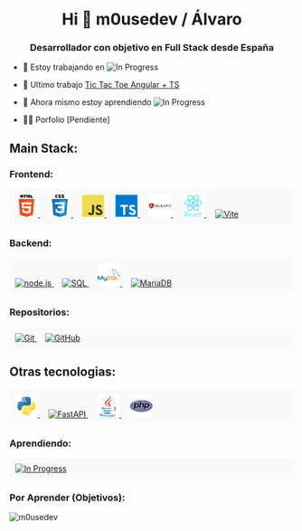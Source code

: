 <!--
**m0usedev/m0usedev** is a ✨ _special_ ✨ repository because its `README.md` (this file) appears on your GitHub profile.

Here are some ideas to get you started:

- 🔭 I’m currently working on ...
- 🌱 I’m currently learning ...
- 👯 I’m looking to collaborate on ...
- 🤔 I’m looking for help with ...
- 💬 Ask me about ...
- 📫 How to reach me: ...
- 😄 Pronouns: ...
- ⚡ Fun fact: ...
-->

<h1 align="center">Hi 👋 m0usedev / Álvaro</h1>
<h3 align="center">Desarrollador con objetivo en Full Stack desde España</h3>

- 🔭 Estoy trabajando en <img src="https://cdn-icons-png.flaticon.com/512/2880/2880841.png" alt="In Progress" title="In Progress" width="40" height="40"/>

- 🔭 Ultimo trabajo [Tic Tac Toe Angular + TS](https://github.com/m0usedev/Tic-Tac-Toe-Angular)

- 🌱 Ahora mismo estoy aprendiendo <img src="https://cdn-icons-png.flaticon.com/512/2880/2880841.png" alt="In Progress" title="In Progress" width="40" height="40"/>

- 👨‍💻 Porfolio [Pendiente] [ ]( )

<!--- 📫 Contacto **alvaro.sobrino.coding@gmail.com**-->
## Main Stack:
### Frontend:

<p align="left" style="background-color: #f9f9f9; padding: 10px; border-radius: 5px;">
  <a href="https://www.w3.org/html/" target="_blank" rel="noreferrer" style="margin-right: 15px;">
    <img src="https://raw.githubusercontent.com/devicons/devicon/master/icons/html5/html5-original-wordmark.svg" alt="HTML5" title="HTML5" width="40" height="40"/>
  </a>
  <a href="https://www.w3schools.com/css/" target="_blank" rel="noreferrer" style="margin-right: 15px;">
    <img src="https://raw.githubusercontent.com/devicons/devicon/master/icons/css3/css3-original-wordmark.svg" alt="CSS3" title="CSS3" width="40" height="40"/>
  </a>
  <a href="https://developer.mozilla.org/en-US/docs/Web/JavaScript" target="_blank" rel="noreferrer" style="margin-right: 15px;">
    <img src="https://raw.githubusercontent.com/devicons/devicon/master/icons/javascript/javascript-original.svg" alt="JavaScript" title="JavaScript" width="40" height="40"/>
  </a>
  <a href="https://www.typescriptlang.org/" target="_blank" rel="noreferrer" style="margin-right: 15px;">
    <img src="https://raw.githubusercontent.com/devicons/devicon/master/icons/typescript/typescript-original.svg" alt="TypeScript" title="TypeScript" width="40" height="40"/>
  </a>
  <a href="https://angular.io/" target="_blank" rel="noreferrer" style="margin-right: 15px;">
    <img src="https://raw.githubusercontent.com/devicons/devicon/master/icons/angularjs/angularjs-original-wordmark.svg" alt="Angular" title="Angular" width="40" height="40"/>
  </a>
  <a href="https://reactjs.org/" target="_blank" rel="noreferrer" style="margin-right: 15px;">
    <img src="https://raw.githubusercontent.com/devicons/devicon/master/icons/react/react-original-wordmark.svg" alt="React" title="React" width="40" height="40"/>
  </a>
  <a href="https://reactjs.org/" target="_blank" rel="noreferrer" style="margin-right: 15px;">
    <img src="https://cdn.jsdelivr.net/gh/devicons/devicon@latest/icons/vitejs/vitejs-original.svg" alt="Vite" title="Vite" width="40" height="40"/>
  </a>
</p>

### Backend:

<p align="left" style="background-color: #f9f9f9; padding: 10px; border-radius: 5px;">
    <a href="https://es.wikipedia.org/wiki/Node.js" target="_blank" rel="noreferrer" style="margin-right: 15px;">
    <img src="https://cdn.jsdelivr.net/gh/devicons/devicon@latest/icons/nodejs/nodejs-original-wordmark.svg" alt="node.js" title="node.js" width="40" height="40"/>
  </a>
  <a href="https://es.wikipedia.org/wiki/SQL" target="_blank" rel="noreferrer" style="margin-right: 15px;">
    <img src="https://cdn.jsdelivr.net/gh/devicons/devicon@latest/icons/azuresqldatabase/azuresqldatabase-original.svg" alt="SQL" title="SQL" width="40" height="40"/>
  </a>
  <a href="https://www.mysql.com/" target="_blank" rel="noreferrer" style="margin-right: 15px;">
    <img src="https://raw.githubusercontent.com/devicons/devicon/master/icons/mysql/mysql-original-wordmark.svg" alt="MySQL" title="MySQL" width="40" height="40"/>
  </a>
  <a href="https://mariadb.org/" target="_blank" rel="noreferrer" style="margin-right: 15px;">
    <img src="https://cdn.jsdelivr.net/gh/devicons/devicon@latest/icons/mariadb/mariadb-original-wordmark.svg" alt="MariaDB" title="MariaDB" width="40" height="40"/>
  </a>
</p>

### Repositorios:

<p align="left" style="background-color: #f9f9f9; padding: 10px; border-radius: 5px;">
  <a href="https://git-scm.com/" target="_blank" rel="noreferrer" style="margin-right: 15px;">
    <img src="https://www.vectorlogo.zone/logos/git-scm/git-scm-icon.svg" alt="Git" title="Git" width="40" height="40"/>
  </a>
  <a href="https://github.com/" target="_blank" rel="noreferrer" style="margin-right: 15px;">
    <img src="https://cdn.jsdelivr.net/gh/devicons/devicon@latest/icons/github/github-original.svg" alt="GitHub" title="GitHub" width="40" height="40"/>
  </a>
</p>

## Otras tecnologias:

<p align="left" style="background-color: #f9f9f9; padding: 10px; border-radius: 5px;">
  <a href="https://www.python.org/" target="_blank" rel="noreferrer" style="margin-right: 15px;">
    <img src="https://raw.githubusercontent.com/devicons/devicon/master/icons/python/python-original.svg" alt="Python" title="Python" width="40" height="40"/>
  </a>
  <a href="https://fastapi.tiangolo.com/" target="_blank" rel="noreferrer" style="margin-right: 15px;">
    <img src="https://icon.icepanel.io/Technology/svg/FastAPI.svg" alt="FastAPI" title="FastAPI" width="40" height="40"/>
  </a>
  <a href="https://www.java.com" target="_blank" rel="noreferrer" style="margin-right: 15px;">
    <img src="https://raw.githubusercontent.com/devicons/devicon/master/icons/java/java-original.svg" alt="Java" title="Java" width="40" height="40"/>
  </a>
  <a href="https://www.php.net" target="_blank" rel="noreferrer" style="margin-right: 15px;">
    <img src="https://raw.githubusercontent.com/devicons/devicon/master/icons/php/php-original.svg" alt="PHP" title="PHP" width="40" height="40"/>
  </a>
</p>

### Aprendiendo:

<p align="left" style="background-color: #f9f9f9; padding: 10px; border-radius: 5px;">
  <a href="" target="_blank" rel="noreferrer">
    <img src="https://cdn-icons-png.flaticon.com/512/2880/2880841.png" alt="In Progress" title="In Progress" width="40" height="40"/>
  </a>
</p>


### Por Aprender (Objetivos):

<!--
<p align="left" style="background-color: #f9f9f9; padding: 10px; border-radius: 5px;">
  <a href="https://aws.amazon.com/es/" target="_blank" rel="noreferrer" style="margin-right: 15px;">
    <img src="https://cdn.jsdelivr.net/gh/devicons/devicon@latest/icons/amazonwebservices/amazonwebservices-original-wordmark.svg" alt="AWS" title="AWS" width="40" height="40"/>
  </a>
</p>
-->

<p><img align="left" src="https://github-readme-stats.vercel.app/api/top-langs?username=m0usedev&show_icons=true&locale=en&layout=compact" alt="m0usedev" /></p>
